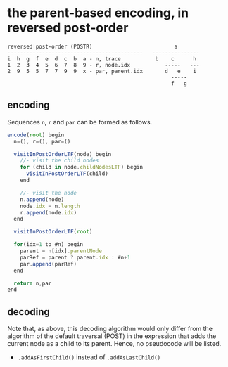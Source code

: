
<!-- ======================================================================= -->
# the parent-based encoding, in reversed post-order

```
reversed post-order (POSTR)                          a
-------------------------------------------   ---------------
i  h  g  f  e  d  c  b  a - n, trace           b    c      h
1  2  3  4  5  6  7  8  9 - r, node.idx           -----   ---
2  9  5  5  7  7  9  9  x - par, parent.idx       d   e    i
                                                    -----
                                                    f   g
```

<!-- ======================================================================= -->
## encoding

Sequences `n`, `r` and `par` can be formed as follows.

```js
encode(root) begin
  n=(), r=(), par=()

  visitInPostOrderLTF(node) begin
    //- visit the child nodes
    for (child in node.childNodesLTF) begin
      visitInPostOrderLTF(child)
    end

    //- visit the node
    n.append(node)
    node.idx = n.length
    r.append(node.idx)
  end

  visitInPostOrderLTF(root)

  for(idx=1 to #n) begin
    parent = n[idx].parentNode
    parRef = parent ? parent.idx : #n+1
    par.append(parRef)
  end

  return n,par
end
```

<!-- ======================================================================= -->
## decoding

Note that, as above, this decoding algorithm would only differ from the
algorithm of the default traversal (POST) in the expression that adds the
current node as a child to its parent. Hence, no pseudocode will be listed.

* `.addAsFirstChild()` instead of `.addAsLastChild()`
